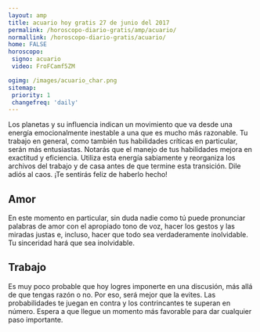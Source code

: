 ```yaml
---
layout: amp
title: acuario hoy gratis 27 de junio del 2017 
permalink: /horoscopo-diario-gratis/amp/acuario/
normallink: /horoscopo-diario-gratis/acuario/
home: FALSE
horoscopo:
 signo: acuario
 video: FroFCamf5ZM

ogimg: /images/acuario_char.png
sitemap:
 priority: 1
 changefreq: 'daily'
---
```



Los planetas y su influencia indican un movimiento que va desde una energía emocionalmente inestable a una que es mucho más razonable. Tu trabajo en general, como también tus habilidades críticas en particular, serán más entusiastas. Notarás que el manejo de tus habilidades mejora en exactitud y eficiencia. Utiliza esta energía sabiamente y reorganiza los archivos del trabajo y de casa antes de que termine esta transición. Dile adiós al caos. ¡Te sentirás feliz de haberlo hecho!

## Amor

En este momento en particular, sin duda nadie como tú puede pronunciar palabras de amor con el apropiado tono de voz, hacer los gestos y las miradas justas e, incluso, hacer que todo sea verdaderamente inolvidable. Tu sinceridad hará que sea inolvidable.

## Trabajo

Es muy poco probable que hoy logres imponerte en una discusión, más allá de que tengas razón o no. Por eso, será mejor que la evites. Las probabilidades te juegan en contra y los contrincantes te superan en número. Espera a que llegue un momento más favorable para dar cualquier paso importante.